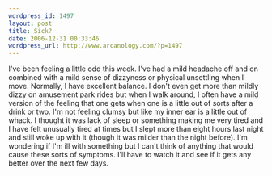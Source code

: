 ```yaml
--- 
wordpress_id: 1497
layout: post
title: Sick?
date: 2006-12-31 00:33:46
wordpress_url: http://www.arcanology.com/?p=1497
---
```

I've been feeling a little odd this week. I've had a mild headache off and on combined with a mild sense of dizzyness or physical unsettling when I move. Normally, I have excellent balance. I don't even get more than mildly dizzy on amusement park rides but when I walk around, I often have a mild version of the feeling that one gets when one is a little out of sorts after a drink or two. I'm not feeling clumsy but like my inner ear is a little out of whack. I thought it was lack of sleep or something making me very tired and I have felt unusually tired at times but I slept more than eight hours last night and still woke up with it (though it was milder than the night before). I'm wondering if I'm ill with something but I can't think of anything that would cause these sorts of symptoms. I'll have to watch it and see if it gets any better over the next few days.